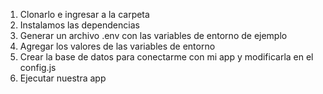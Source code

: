 1. Clonarlo e ingresar a la carpeta
2. Instalamos las dependencias
3. Generar un archivo .env con las variables de entorno de ejemplo
4. Agregar los valores de las variables de entorno
5. Crear la base de datos para conectarme con mi app y modificarla en el config.js
6. Ejecutar nuestra app
